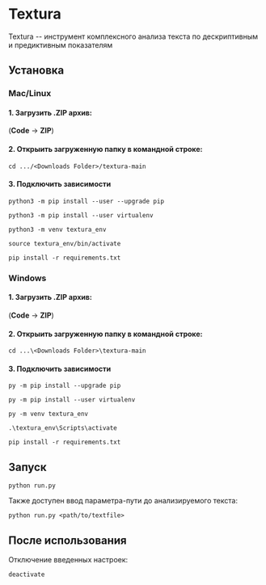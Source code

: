 # Textura

Textura -- инструмент комплексного анализа текста по дескриптивным и предиктивным показателям

## Установка

### Mac/Linux

#### 1. Загрузить .ZIP архив:

(**Code** -> **ZIP**)

#### 2. Открыить загруженную папку в командной строке:

`cd .../<Downloads Folder>/textura-main`

#### 3. Подключить зависимости

```
python3 -m pip install --user --upgrade pip

python3 -m pip install --user virtualenv

python3 -m venv textura_env

source textura_env/bin/activate

pip install -r requirements.txt
```

### Windows

#### 1. Загрузить .ZIP архив:

(**Code** -> **ZIP**)

#### 2. Открыить загруженную папку в командной строке:

`cd ...\<Downloads Folder>\textura-main`

#### 3. Подключить зависимости

```
py -m pip install --upgrade pip

py -m pip install --user virtualenv

py -m venv textura_env

.\textura_env\Scripts\activate

pip install -r requirements.txt
```

## Запуск

`python run.py`

Также доступен ввод параметра-пути до анализируемого текста:

`python run.py <path/to/textfile>`

## После использования

Отключение введенных настроек:

`deactivate`
